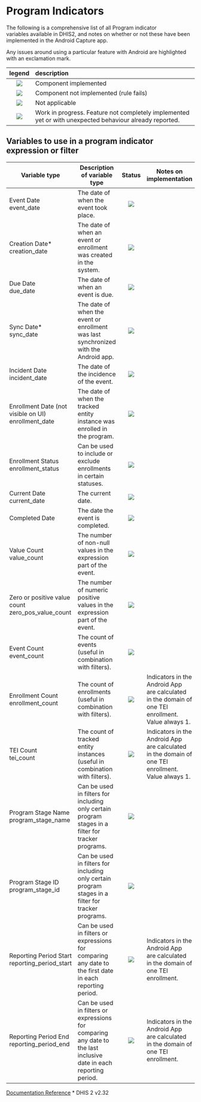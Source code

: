 # Program Indicators

The following is a comprehensive list of all Program indicator variables available in DHIS2, and notes on whether or not these have been implemented in the Android Capture app.

Any issues around using a particular feature with Android are highlighted with an exclamation mark.

|legend|description|
|:--:|:------|
|![](resources/images/../../admin/icon-complete.png)|Component implemented|
|![](resources/images/../../admin/icon-incomplete.png)|Component not implemented (rule fails) |
|![](resources/images/../../admin/icon-na.png)|Not applicable|
|![](resources/images/../../admin/icon-wip.png)|Work in progress. Feature not completely implemented yet or with unexpected behaviour already reported.|

## Variables to use in a program indicator expression or filter
| Variable type| Description of variable type|Status|Notes on implementation|
|-|---|:-:|---|
|Event Date<br/>event_date|The date of when the event took place.|![](resources/images/../../admin/icon-wip.png)||
|Creation Date\*<br/>creation_date|The date of when an event or enrollment was created in the system.|![](resources/images/../../admin/icon-wip.png)||
|Due Date<br/>due_date|The date of when an event is due.|![](resources/images/../../admin/icon-wip.png)||
|Sync Date\*<br/>sync_date|The date of when the event or enrollment was last synchronized with the Android app.|![](resources/images/../../admin/icon-wip.png)||
|Incident Date<br/>incident_date|The date of the incidence of the event.|![](resources/images/../../admin/icon-complete.png)||
|Enrollment Date (not visible on UI)<br/>enrollment_date|The date of when the tracked entity instance was enrolled in the program.|![](resources/images/../../admin/icon-complete.png)||
|Enrollment Status<br/>enrollment_status|Can be used to include or exclude enrollments in certain statuses.|![](resources/images/../../admin/icon-incomplete.png)||
|Current Date<br/>current_date|The current date.|![](resources/images/../../admin/icon-complete.png)||
|Completed Date|The date the event is completed.|![](resources/images/../../admin/icon-wip.png)||
|Value Count<br/>value_count|The number of non-null values in the expression part of the event.|![](resources/images/../../admin/icon-complete.png)||
|Zero or positive value count<br/>zero_pos_value_count|The number of numeric positive values in the expression part of the event.|![](resources/images/../../admin/icon-complete.png)||
|Event Count<br/>event_count|The count of events (useful in combination with filters).|![](resources/images/../../admin/icon-complete.png)||
|Enrollment Count<br/>enrollment_count|The count of enrollments (useful in combination with filters).|![](resources/images/../../admin/icon-na.png)|Indicators in the Android App are calculated in the domain of one TEI enrollment. Value always 1.||
|TEI Count<br/>tei_count|The count of tracked entity instances (useful in combination with filters).|![](resources/images/../../admin/icon-na.png)|Indicators in the Android App are calculated in the domain of one TEI enrollment. Value always 1.||
|Program Stage Name<br/>program_stage_name|Can be used in filters for including only certain program stages in a filter for tracker programs.|![](resources/images/../../admin/icon-wip.png)||
|Program Stage ID<br/>program_stage_id|Can be used in filters for including only certain program stages in a filter for tracker programs.|![](resources/images/../../admin/icon-wip.png)||
|Reporting Period Start<br/>reporting_period_start|Can be used in filters or expressions for comparing any date to the first date in each reporting period.|![](resources/images/../../admin/icon-na.png)|Indicators in the Android App are calculated in the domain of one TEI enrollment.||
|Reporting Period End<br/>reporting_period_end|Can be used in filters or expressions for comparing any date to the last inclusive date in each reporting period.|![](resources/images/../../admin/icon-na.png)|Indicators in the Android App are calculated in the domain of one TEI enrollment.||

[Documentation Reference](https://www.google.com/url?q=https://docs.dhis2.org/master/en/user/html/configure_program_indicator.html%23program_indicator_functions_variables_operators&sa=D&ust=1557433016643000)
\* DHIS 2 v2.32
